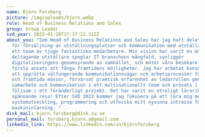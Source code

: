 ```yaml
---
name: Björn Forsberg
picture: /img/uploads/bjorn.webp
role: Head of Business Relations and Sales
group: Group Leader
svd_year: 2023-01-28T17:37:22.312Z
about_you: "Som Head of Business Relations and Sales har jag haft delat ansvar
  för försäljning av utställningsplatser och kommunikation med utställare via
  ett team av tjugo fantastiska medarbetare. Min vision har varit en mässa där
  deltagande utställare speglar IT branschens mångfald, synliggör
  digitaliseringens genomsyrande av samhället, och möter våra besökare i en
  första ansats att fånga framtidens möjligheter. Jag har arbetat konsekvent med
  att upprätta välfungerande kommunikationsvägar och arbetsprocesser för teamet
  och framtida mässor, förvärvat praktisk erfarenhet av ledarrollen genom
  samarbete och kommunikation i ett multinationellt team och prövats i att vara
  följsam i ett föränderligt projekt. Det har varit en otroligt lärorik och
  spännande resa! Efter SVD 2023 kommer jag fokusera på att lära mig mer om
  systemutveckling, programmering och utforska mitt nyvunna intresse för
  maskininlärning. "
disk_mail: bjorn.forsberg@disk.su.se
personal_mail: forsberg.bjorn.a@gmail.com
linkedin_link: https://www.linkedin.com/in/björnforsberg
---
```

